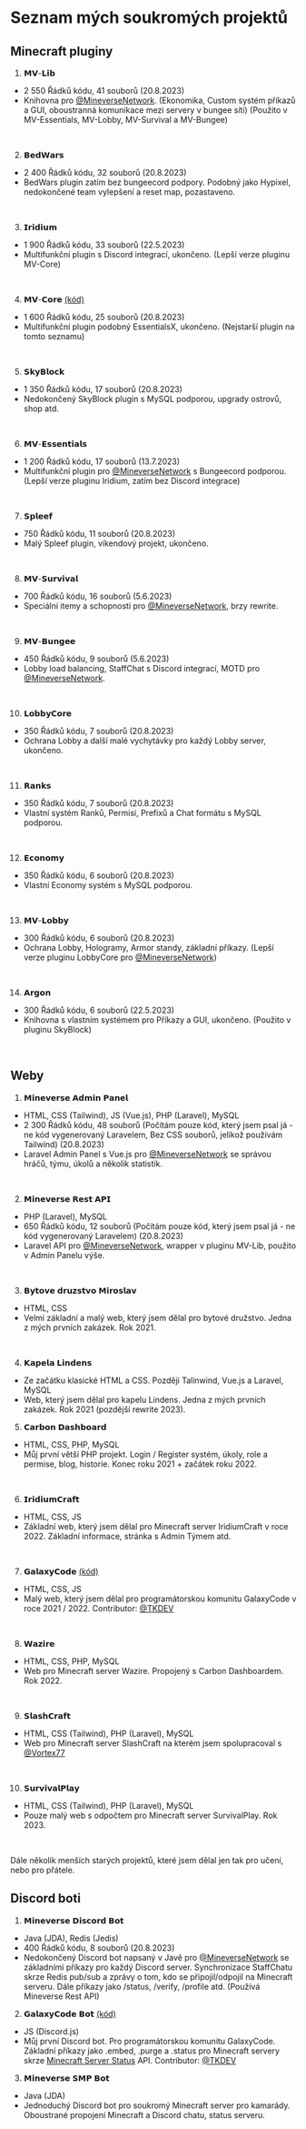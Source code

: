 # Seznam mých soukromých projektů

## Minecraft pluginy

1. 𝗠𝗩-𝗟𝗶𝗯
- 2 550 Řádků kódu, 41 souborů (20.8.2023)
- Knihovna pro [@MineverseNetwork](https://github.com/MineverseNetwork). (Ekonomika, Custom systém příkazů a GUI, oboustranná komunikace mezi servery v bungee síti) (Použito v MV-Essentials, MV-Lobby, MV-Survival a MV-Bungee)
<br>

2. 𝗕𝗲𝗱𝗪𝗮𝗿𝘀
- 2 400 Řádků kódu, 32 souborů (20.8.2023)
- BedWars plugin zatím bez bungeecord podpory. Podobný jako Hypixel, nedokončené team vylepšení a reset map, pozastaveno.
<br>

3. 𝗜𝗿𝗶𝗱𝗶𝘂𝗺
- 1 900 Řádků kódu, 33 souborů (22.5.2023)
- Multifunkční plugin s Discord integrací, ukončeno. (Lepší verze pluginu MV-Core)
<br>

4. 𝗠𝗩-𝗖𝗼𝗿𝗲 [(kód)](https://github.com/Marek-p77/MV-Core)
- 1 600 Řádků kódu, 25 souborů (20.8.2023)
- Multifunkční plugin podobný EssentialsX, ukončeno. (Nejstarší plugin na tomto seznamu)
<br>

5. 𝗦𝗸𝘆𝗕𝗹𝗼𝗰𝗸
- 1 350 Řádků kódu, 17 souborů (20.8.2023)
- Nedokončený SkyBlock plugin s MySQL podporou, upgrady ostrovů, shop atd.
<br>

6. 𝗠𝗩-𝗘𝘀𝘀𝗲𝗻𝘁𝗶𝗮𝗹𝘀
- 1 200 Řádků kódu, 17 souborů (13.7.2023)
- Multifunkční plugin pro [@MineverseNetwork](https://github.com/MineverseNetwork) s Bungeecord podporou. (Lepší verze pluginu Iridium, zatím bez Discord integrace)
<br>

7. 𝗦𝗽𝗹𝗲𝗲𝗳
- 750 Řádků kódu, 11 souborů (20.8.2023)
- Malý Spleef plugin, víkendový projekt, ukončeno.
<br>

8. 𝗠𝗩-𝗦𝘂𝗿𝘃𝗶𝘃𝗮𝗹
- 700 Řádků kódu, 16 souborů (5.6.2023)
- Speciální itemy a schopnosti pro [@MineverseNetwork](https://github.com/MineverseNetwork), brzy rewrite.
<br>

9. 𝗠𝗩-𝗕𝘂𝗻𝗴𝗲𝗲
- 450 Řádků kódu, 9 souborů (5.6.2023)
- Lobby load balancing, StaffChat s Discord integrací, MOTD pro [@MineverseNetwork](https://github.com/MineverseNetwork).
<br>

10. 𝗟𝗼𝗯𝗯𝘆𝗖𝗼𝗿𝗲
- 350 Řádků kódu, 7 souborů (20.8.2023)
- Ochrana Lobby a další malé vychytávky pro každý Lobby server, ukončeno.
<br>

11. 𝗥𝗮𝗻𝗸𝘀
- 350 Řádků kódu, 7 souborů (20.8.2023)
- Vlastní systém Ranků, Permisí, Prefixů a Chat formátu s MySQL podporou.
<br>

12. 𝗘𝗰𝗼𝗻𝗼𝗺𝘆
- 350 Řádků kódu, 6 souborů (20.8.2023)
- Vlastní Economy systém s MySQL podporou.
<br>

13. 𝗠𝗩-𝗟𝗼𝗯𝗯𝘆
- 300 Řádků kódu, 6 souborů (20.8.2023)
- Ochrana Lobby, Hologramy, Armor standy, základní příkazy. (Lepší verze pluginu LobbyCore pro [@MineverseNetwork](https://github.com/MineverseNetwork))
<br>

14. 𝗔𝗿𝗴𝗼𝗻
- 300 Řádků kódu, 6 souborů (22.5.2023)
- Knihovna s vlastním systémem pro Příkazy a GUI, ukončeno. (Použito v pluginu SkyBlock)
<br>

 ## Weby

1. 𝗠𝗶𝗻𝗲𝘃𝗲𝗿𝘀𝗲 𝗔𝗱𝗺𝗶𝗻 𝗣𝗮𝗻𝗲𝗹
- HTML, CSS (Tailwind), JS (Vue.js), PHP (Laravel), MySQL
- 2 300 Řádků kódu, 48 souborů (Počítám pouze kód, který jsem psal já - ne kód vygenerovaný Laravelem, Bez CSS souborů, jelikož používám Tailwind) (20.8.2023)
- Laravel Admin Panel s Vue.js pro [@MineverseNetwork](https://github.com/MineverseNetwork) se správou hráčů, týmu, úkolů a několik statistik.
<br>

2. 𝗠𝗶𝗻𝗲𝘃𝗲𝗿𝘀𝗲 𝗥𝗲𝘀𝘁 𝗔𝗣𝗜
- PHP (Laravel), MySQL
- 650 Řádků kódu, 12 souborů (Počítám pouze kód, který jsem psal já - ne kód vygenerovaný Laravelem) (20.8.2023)
- Laravel API pro [@MineverseNetwork](https://github.com/MineverseNetwork), wrapper v pluginu MV-Lib, použito v Admin Panelu výše.
<br>

3. 𝗕𝘆𝘁𝗼𝘃𝗲 𝗱𝗿𝘂𝘇𝘀𝘁𝘃𝗼 𝗠𝗶𝗿𝗼𝘀𝗹𝗮𝘃
- HTML, CSS
- Velmi základní a malý web, který jsem dělal pro bytové družstvo. Jedna z mých prvních zakázek. Rok 2021.
<br>

4. 𝗞𝗮𝗽𝗲𝗹𝗮 𝗟𝗶𝗻𝗱𝗲𝗻𝘀
- Ze začátku klasické HTML a CSS. Později Talinwind, Vue.js a Laravel, MySQL
- Web, který jsem dělal pro kapelu Lindens. Jedna z mých prvních zakázek. Rok 2021 (pozdější rewrite 2023).

5. 𝗖𝗮𝗿𝗯𝗼𝗻 𝗗𝗮𝘀𝗵𝗯𝗼𝗮𝗿𝗱
- HTML, CSS, PHP, MySQL
- Můj první větší PHP projekt. Login / Register systém, úkoly, role a permise, blog, historie. Konec roku 2021 + začátek roku 2022.
<br>

6. 𝗜𝗿𝗶𝗱𝗶𝘂𝗺𝗖𝗿𝗮𝗳𝘁
- HTML, CSS, JS
- Základní web, který jsem dělal pro Minecraft server IridiumCraft v roce 2022. Základní informace, stránka s Admin Týmem atd.
<br>

7. 𝗚𝗮𝗹𝗮𝘅𝘆𝗖𝗼𝗱𝗲 [(kód)](https://github.com/Marek-p77/GalaxyWebsite)
- HTML, CSS, JS
- Malý web, který jsem dělal pro programátorskou komunitu GalaxyCode v roce 2021 / 2022. Contributor: [@TKDEV](https://github.com/tomasKubicek)
<br>

8. 𝗪𝗮𝘇𝗶𝗿𝗲
- HTML, CSS, PHP, MySQL
- Web pro Minecraft server Wazire. Propojený s Carbon Dashboardem. Rok 2022.
<br>

9. 𝗦𝗹𝗮𝘀𝗵𝗖𝗿𝗮𝗳𝘁
- HTML, CSS (Tailwind), PHP (Laravel), MySQL
- Web pro Minecraft server SlashCraft na kterém jsem spolupracoval s [@Vortex77](https://github.com/Vortex77Dev)
<br>

10. 𝗦𝘂𝗿𝘃𝗶𝘃𝗮𝗹𝗣𝗹𝗮𝘆
- HTML, CSS (Tailwind), PHP (Laravel), MySQL
- Pouze malý web s odpočtem pro Minecraft server SurvivalPlay. Rok 2023.
<br>

Dále několik menších starých projektů, které jsem dělal jen tak pro učení, nebo pro přátele.

## Discord boti

1. 𝗠𝗶𝗻𝗲𝘃𝗲𝗿𝘀𝗲 𝗗𝗶𝘀𝗰𝗼𝗿𝗱 𝗕𝗼𝘁
- Java (JDA), Redis (Jedis)
- 400 Řádků kódu, 8 souborů (20.8.2023)
- Nedokončený Discord bot napsaný v Javě pro [@MineverseNetwork](https://github.com/MineverseNetwork) se základními příkazy pro každý Discord server. Synchronizace StaffChatu skrze Redis pub/sub a zprávy o tom, kdo se připojil/odpojil na Minecraft serveru. Dále příkazy jako /status, /verify, /profile atd. (Používá Mineverse Rest API)

2. 𝗚𝗮𝗹𝗮𝘅𝘆𝗖𝗼𝗱𝗲 𝗕𝗼𝘁 [(kód)](https://github.com/Marek-p77/GalaxyCode-Discord-Bot-OLD)
- JS (Discord.js)
- Můj první Discord bot. Pro programátorskou komunitu GalaxyCode. Základní příkazy jako .embed, .purge a .status pro Minecraft servery skrze [Minecraft Server Status](https://mcsrvstat.us/) API. Contributor: [@TKDEV](https://github.com/tomasKubicek)

3. 𝗠𝗶𝗻𝗲𝘃𝗲𝗿𝘀𝗲 𝗦𝗠𝗣 𝗕𝗼𝘁
- Java (JDA)
- Jednoduchý Discord bot pro soukromý Minecraft server pro kamarády. Oboustrané propojení Minecraft a Discord chatu, status serveru. 



